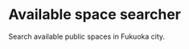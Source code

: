 Available space searcher
==========================

Search available public spaces in Fukuoka city.
